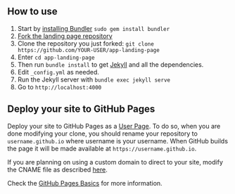 ## How to use

1. Start by [installing Bundler](http://bundler.io) `sudo gem install bundler`
2. [Fork the landing page repository](https://github.com/yenbekbay/app-landing-page/fork)
3. Clone the repository you just forked: `git clone https://github.com/YOUR-USER/app-landing-page`
4. Enter `cd app-landing-page`
5. Then run `bundle install` to get [Jekyll](http://jekyllrb.com) and all the dependencies.
6. Edit `_config.yml` as needed.
7. Run the Jekyll server with `bundle exec jekyll serve`
8. Go to `http://localhost:4000`

## Deploy your site to GitHub Pages

Deploy your site to GitHub Pages as a [User Page](https://help.github.com/articles/user-organization-and-project-pages/#user--organization-pages). To do so, when you are done modifying your clone, you should rename your repository to `username.github.io` where username is your username. When GitHub builds the page it will be made available at `https://username.github.io`.

If you are planning on using a custom domain to direct to your site, modify the CNAME file as described [here](https://help.github.com/articles/adding-a-cname-file-to-your-repository/).

Check the [GitHub Pages Basics](https://help.github.com/categories/github-pages-basics/) for more information.
